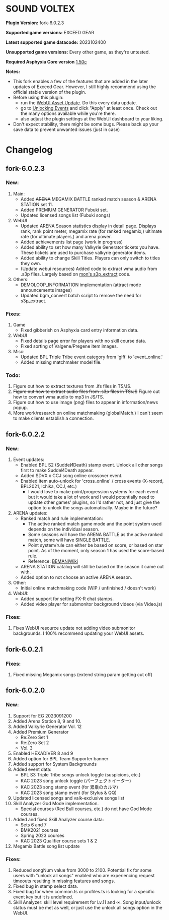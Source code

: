 # SOUND VOLTEX

**Plugin Version:** fork-6.0.2.3

**Supported game versions:** EXCEED GEAR

**Latest supported game datacode:** 2023102400

**Unsupported game versions:** Every other game, as they're untested.

**Required Asphyxia Core version** [1.50c](https://github.com/asphyxia-core/asphyxia-core.github.io/releases/tag/v1.50)

**Notes:**
- This fork enables a few of the features that are added in the later updates of Exceed Gear. However, I still highly recommend using the official stable version of the plugin. 
- Before using this plugin:
	- run the [WebUI Asset Update](/plugin/sdvx@asphyxia/update%20webui%20assets). Do this every data update.
	- go to [Unlocking Events](/plugin/sdvx@asphyxia/unlocking%20events) and click "Apply" at least once. Check out the many options available while you're there.
	- also adjust the plugin settings at the WebUI dashboard to your liking.
- Don't expect stability, there might be some bugs. Please back up your save data to prevent unwanted issues (just in case)


Changelog
===========
## fork-6.0.2.3

### New:

1. Main:
	- Added ~~ARENA~~ MEGAMIX BATTLE ranked match season & ARENA STATION set 11.
	- Added PREMIUM GENERATOR Fubuki set.
	- Updated licensed songs list (Fubuki songs)
2. WebUI
	- Updated ARENA Season statistics display in detail page. Displays rank, rank point meter, megamix rate (for ranked megamix,) ultimate rate (for ultimate players,) and arena power.
	- Added achievements list page (work in progress)
	- Added ability to set how many Valkyrie Generator tickets you have. These tickets are used to purchase valkyrie generator items.
	- Added ability to change Skill Titles. Players can only switch to titles they own.
	- (Update webui resources) Added code to extract wma audio from .s3p files. Largely based on [mon's s3p_extract](https://github.com/mon/s3p_extract) code.
3. Others:
	- DEMOLOOP_INFORMATION implementation (attract mode announcements images)
	- Updated bgm_convert batch script to remove the need for s3p_extract.

### Fixes:

1. Game
	- Fixed gibberish on Asphyxia card entry information data.
2. WebUI
	- Fixed details page error for players with no skill course data.
	- Fixed sorting of Valgene/Pregene item images.
3. Misc:
	- Updated BPL Triple Tribe event category from 'gift' to 'event_online.'
	- Added missing matchmaker model file.

### Todo:
1. Figure out how to extract textures from .ifs files in TS/JS.
2. ~~Figure out how to extract audio files from .s3p files in TS/JS~~ Figure out how to convert wma audio to mp3 in JS/TS.
3. Figure out how to use image (png) files to appear in information/news popup.
4. More work/research on online matchmaking (globalMatch.) I can't seem to make clients establish a connection.


## fork-6.0.2.2

### New:

1. Event updates:
	- Enabled BPL S2 (SuddeИDeath) stamp event. Unlock all other songs first to make SuddeИDeath appear.
	- Added SDVX x CCJ song online crossover event.
	- Enabled item auto-unlock for 'cross_online' / cross events (X-record, BPL2021, Ichika, CCJ, etc.)
		- I would love to make point/progression systems for each event but it would take a lot of work and I would potentially need to update other games' plugins, so I'd rather not, and just give the option to unlock the songs automatically. Maybe in the future?
2. ARENA updates:
	- Ranked match and rule implementation:
		- The active ranked match game mode and the point system used depends on the individual season.
		- Some seasons will have the ARENA BATTLE as the active ranked match, some will have SINGLE BATTLE.
		- Point system/rule can either be based on score, or based on star point. As of the moment, only season 1 has used the score-based rule.
		- Reference: [BEMANIWiki](https://bemaniwiki.com/index.php?SOUND+VOLTEX+EXCEED+GEAR/ARENA+BATTLE#ONLINE_ARENA)
	- ARENA STATION catalog will still be based on the season it came out with.
	- Added option to not choose an active ARENA season.
3. Other:
	- Initial online matchmaking code (WIP / unfinished / doesn't work)
4. WebUI:
	- Added support for setting FX-R chat stamps.
	- Added video player for submonitor background videos (via Video.js)

### Fixes: 

1. Fixes WebUI resource update not adding video submonitor backgrounds. I 100% recommend updating your WebUI assets.


## fork-6.0.2.1

### Fixes:

1. Fixed missing Megamix songs (extend string param getting cut off)


## fork-6.0.2.0

### New:

1. Support for EG 2023091200
2. Added Arena Station 8, 9 and 10.
3. Added Valkyrie Generator Vol. 12
4. Added Premium Generator
	- Re:Zero Set 1
	- Re:Zero Set 2
	- Vol. 3
5. Enabled HEXADIVER 8 and 9
6. Added option for BPL Team Supporter banner
7. Added support for System Backgrounds
8. Added event data:
	- BPL S3 Triple Tribe songs unlock toggle (suspicions, etc.)
	- KAC 2023 song unlock toggle (パーフェクトイーター)
	- KAC 2023 song stamp event (for 累乗のカルマ)
	- KAC 2023 song stamp event (for Stylus & QQ)
9. Updated licensed songs and valk-exclusive songs list
10. Skill Analyzer God Mode implementation.
	- Special courses (Red Bull courses, etc.) do not have God Mode courses.
11. Added and fixed Skill Analyzer course data:
	- Sets 6 and 7
	- BMK2021 courses
	- Spring 2023 courses
	- KAC 2023 Qualifier course sets 1 & 2
12. Megamix Battle song list update

### Fixes:

1. Reduced songNum value from 3000 to 2100. Potential fix for some users with "unlock all songs" enabled who are experiencing request timeouts resulting in missing features and songs.
2. Fixed bug in stamp select data.
3. Fixed bug for when common.ts or profiles.ts is looking for a specific event key but it is undefined.
3. Skill Analyzer: skill level requirement for Lv.11 and ∞. Song input/unlock status must be met as well, or just use the unlock all songs option in the WebUI.
